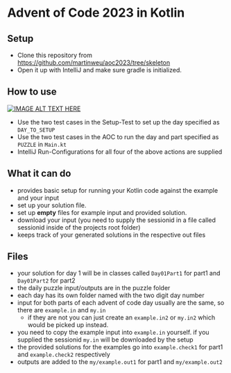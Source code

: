 # Advent of Code 2023 in Kotlin

## Setup
- Clone this repository from https://github.com/martinweu/aoc2023/tree/skeleton
- Open it up with IntelliJ and make sure gradle is initialized.

## How to use

[![IMAGE ALT TEXT HERE](https://img.youtube.com/vi/cIeYnhMZ4QM/0.jpg)](https://www.youtube.com/watch?v=cIeYnhMZ4QM)

- Use the two test cases in the Setup-Test to set up the day specified as `DAY_TO_SETUP`
- Use the two test cases in the AOC to run the day and part specified as `PUZZLE` in `Main.kt`
- IntelliJ Run-Configurations for all four of the above actions are supplied

## What it can do
- provides basic setup for running your Kotlin code against the example and your input
- set up your solution file.
- set up **empty** files for example input and provided solution. 
- download your input (you need to supply the sessionid in a file called sessionid inside of the projects root folder)
- keeps track of your generated solutions in the respective out files

## Files
- your solution for day 1 will be in classes called `Day01Part1` for part1 and `Day01Part2` for part2 
- the daily puzzle input/outputs are in the puzzle folder
- each day has its own folder named with the two digit day number
- input for both parts of each advent of code day usually are the same, so there are `example.in` and `my.in`
  -  if they are not you can just create an `example.in2` or `my.in2` which would be picked up instead. 
- you need to copy the example input into `example.in` yourself. if you supplied the sessionid `my.in` will be downloaded by the setup 
- the provided solutions for the examples go into `example.check1` for part1 and `example.check2` respectively
- outputs are added to the `my/example.out1` for part1 and `my/example.out2`

